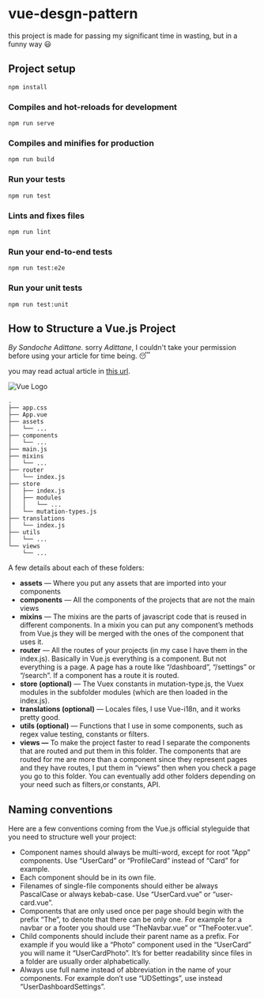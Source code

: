 # vue-desgn-pattern
this project is made for passing my significant time in wasting, but in a funny way :smiley:

## Project setup
```
npm install
```

### Compiles and hot-reloads for development
```
npm run serve
```

### Compiles and minifies for production
```
npm run build
```

### Run your tests
```
npm run test
```

### Lints and fixes files
```
npm run lint
```

### Run your end-to-end tests
```
npm run test:e2e
```

### Run your unit tests
```
npm run test:unit
```


## How to Structure a Vue.js Project
*By Sandoche Adittane.*
sorry *Adittane*, I couldn't take your permission before using your article for time being. :sleeping:
 
you may read actual article in [this url](https://itnext.io/how-to-structure-a-vue-js-project-29e4ddc1aeeb "article").

![Vue Logo](https://miro.medium.com/max/1808/1*YFdPXlOnzP2cReGcDzafmA.png)

```
.
├── app.css     
├── App.vue     
├── assets      
│   └── ...     
├── components      
│   └── ...     
├── main.js     
├── mixins      
│   └── ...
├── router
│   └── index.js
├── store
│   ├── index.js
│   ├── modules
│   │   └── ...
│   └── mutation-types.js
├── translations
│   └── index.js
├── utils
│   └── ...
└── views
    └── ...
```
A few details about each of these folders:
* **assets** — Where you put any assets that are imported into your components
* **components** — All the components of the projects that are not the main views
* **mixins** — The mixins are the parts of javascript code that is reused in different components. In a mixin you can put any component’s methods from Vue.js they will be merged with the ones of the component that uses it.
* **router** — All the routes of your projects (in my case I have them in the index.js). Basically in Vue.js everything is a component. But not everything is a page. A page has a route like “/dashboard”, “/settings” or “/search”. If a component has a route it is routed.
* **store (optional)** — The Vuex constants in mutation-type.js, the Vuex modules in the subfolder modules (which are then loaded in the index.js).
* **translations (optional)** — Locales files, I use Vue-i18n, and it works pretty good.
* **utils (optional)** — Functions that I use in some components, such as regex value testing, constants or filters.
* **views —** To make the project faster to read I separate the components that are routed and put them in this folder. The components that are routed for me are more than a component since they represent pages and they have routes, I put them in “views” then when you check a page you go to this folder.
You can eventually add other folders depending on your need such as filters,or constants, API.



## Naming conventions
Here are a few conventions coming from the Vue.js official styleguide that you need to structure well your project:
* Component names should always be multi-word, except for root “App” components. Use “UserCard” or “ProfileCard” instead of “Card” for example.
* Each component should be in its own file.
* Filenames of single-file components should either be always PascalCase or always kebab-case. Use “UserCard.vue” or “user-card.vue”.
* Components that are only used once per page should begin with the prefix “The”, to denote that there can be only one. For example for a navbar or a footer you should use “TheNavbar.vue” or “TheFooter.vue”.
* Child components should include their parent name as a prefix. For example if you would like a “Photo” component used in the “UserCard” you will name it “UserCardPhoto”. It’s for better readability since files in a folder are usually order alphabetically.
* Always use full name instead of abbreviation in the name of your components. For example don’t use “UDSettings”, use instead “UserDashboardSettings”.